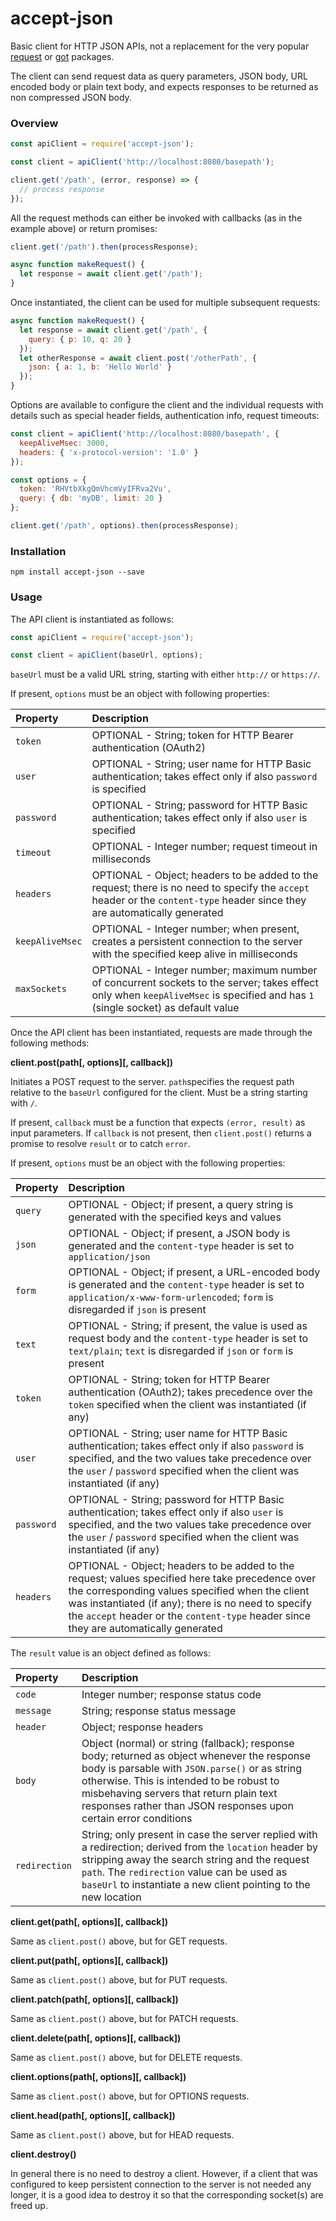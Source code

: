 # accept-json

Basic client for HTTP JSON APIs, not a replacement for the very popular [request](https://github.com/request/request) or [got](https://github.com/sindresorhus/got) packages.

The client can send request data as query parameters, JSON body, URL encoded body or plain text body, and expects responses to be returned as non compressed JSON body.

### Overview

```javascript
const apiClient = require('accept-json');

const client = apiClient('http://localhost:8080/basepath');

client.get('/path', (error, response) => {
  // process response
});
```

All the request methods can either be invoked with callbacks (as in the example above) or return promises:

```javascript
client.get('/path').then(processResponse);
```

```javascript
async function makeRequest() {
  let response = await client.get('/path');
}
```

Once instantiated, the client can be used for multiple subsequent requests:

```javascript
async function makeRequest() {
  let response = await client.get('/path', {
    query: { p: 10, q: 20 }
  });
  let otherResponse = await client.post('/otherPath', {
    json: { a: 1, b: 'Hello World' }
  });
}
```

Options are available to configure the client and the individual requests with details such as special header fields, authentication info, request timeouts:

```javascript
const client = apiClient('http://localhost:8080/basepath', {
  keepAliveMsec: 3000,
  headers: { 'x-protocol-version': '1.0' }
});

const options = {
  token: 'RHVtbXkgQmVhcmVyIFRva2Vu',
  query: { db: 'myDB', limit: 20 }
};

client.get('/path', options).then(processResponse);
```

### Installation

```
npm install accept-json --save
```

### Usage

The API client is instantiated as follows:

```javascript
const apiClient = require('accept-json');

const client = apiClient(baseUrl, options);
```

`baseUrl` must be a valid URL string, starting with either `http://` or `https://`.

If present, `options` must be an object with following properties:

| Property        | Description |
|:----------------|:------------|
| `token`         | OPTIONAL - String; token for HTTP Bearer authentication (OAuth2) |
| `user`          | OPTIONAL - String; user name for HTTP Basic authentication; takes effect only if also `password` is specified |
| `password`      | OPTIONAL - String; password for HTTP Basic authentication; takes effect only if also `user` is specified
| `timeout`       | OPTIONAL - Integer number; request timeout in milliseconds |
| `headers`       | OPTIONAL - Object; headers to be added to the request; there is no need to specify the `accept` header or the `content-type` header since they are automatically generated
| `keepAliveMsec` | OPTIONAL - Integer number; when present, creates a persistent connection to the server with the specified keep alive in milliseconds |
| `maxSockets`    | OPTIONAL - Integer number; maximum number of concurrent sockets to the server; takes effect only when `keepAliveMsec` is specified and has `1` (single socket) as default value |

Once the API client has been instantiated, requests are made through the following methods:

**client.post(path[, options][, callback])**

Initiates a POST request to the server. `path`specifies the request path relative to the `baseUrl` configured for the client. Must be a string starting with `/`.

If present, `callback` must be a function that expects `(error, result)` as input parameters. If `callback` is not present, then `client.post()` returns a promise to resolve `result` or to catch `error`.

If present, `options` must be an object with the following properties:

| Property        | Description |
|:----------------|:------------|
| `query`         | OPTIONAL - Object; if present, a query string is generated with the specified keys and values |
| `json`          | OPTIONAL - Object; if present, a JSON body is generated and the `content-type` header is set to `application/json` |
| `form`          | OPTIONAL - Object; if present, a URL-encoded body is generated and the `content-type` header is set to `application/x-www-form-urlencoded`; `form` is disregarded if `json` is present |
| `text`          | OPTIONAL - String; if present, the value is used as request body and the `content-type` header is set to `text/plain`; `text` is disregarded if `json` or `form` is present |
| `token`         | OPTIONAL - String; token for HTTP Bearer authentication (OAuth2); takes precedence over the `token` specified when the client was instantiated (if any) |
| `user`          | OPTIONAL - String; user name for HTTP Basic authentication; takes effect only if also `password` is specified, and the two values take precedence over the `user` / `password` specified when the client was instantiated (if any) |
| `password`      | OPTIONAL - String; password for HTTP Basic authentication; takes effect only if also `user` is specified, and the two values take precedence over the `user` / `password` specified when the client was instantiated (if any) |
| `headers`       | OPTIONAL - Object; headers to be added to the request; values specified here take precedence over the corresponding values specified when the client was instantiated (if any); there is no need to specify the `accept` header or the `content-type` header since they are automatically generated

The `result` value is an object defined as follows:

| Property      | Description |
|:--------------|:------------|
| `code`        | Integer number; response status code |
| `message`     | String; response status message |
| `header`      | Object; response headers |
| `body`        | Object (normal) or string (fallback); response body; returned as object whenever the response body is parsable with `JSON.parse()` or as string otherwise. This is intended to be robust to misbehaving servers that return plain text responses rather than JSON responses upon certain error conditions |
| `redirection` | String; only present in case the server replied with a redirection; derived from the `location` header by stripping away the search string and the request `path`. The `redirection` value can be used as `baseUrl` to instantiate a new client pointing to the new location |

**client.get(path[, options][, callback])**

Same as `client.post()` above, but for GET requests.

**client.put(path[, options][, callback])**

Same as `client.post()` above, but for PUT requests.

**client.patch(path[, options][, callback])**

Same as `client.post()` above, but for PATCH requests.

**client.delete(path[, options][, callback])**

Same as `client.post()` above, but for DELETE requests.

**client.options(path[, options][, callback])**

Same as `client.post()` above, but for OPTIONS requests.

**client.head(path[, options][, callback])**

Same as `client.post()` above, but for HEAD requests.

**client.destroy()**

In general there is no need to destroy a client. However, if a client that was configured to keep persistent connection to the server is not needed any longer, it is a good idea to destroy it so that the corresponding socket(s) are freed up.
